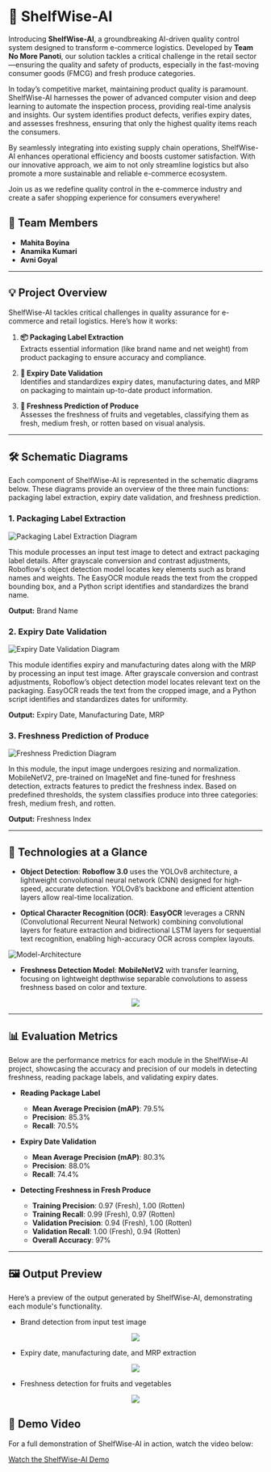 # 🛒 ShelfWise-AI

Introducing **ShelfWise-AI**, a groundbreaking AI-driven quality control system designed to transform e-commerce logistics. Developed by **Team No More Panoti**, our solution tackles a critical challenge in the retail sector—ensuring the quality and safety of products, especially in the fast-moving consumer goods (FMCG) and fresh produce categories.

In today’s competitive market, maintaining product quality is paramount. ShelfWise-AI harnesses the power of advanced computer vision and deep learning to automate the inspection process, providing real-time analysis and insights. Our system identifies product defects, verifies expiry dates, and assesses freshness, ensuring that only the highest quality items reach the consumers.

By seamlessly integrating into existing supply chain operations, ShelfWise-AI enhances operational efficiency and boosts customer satisfaction. With our innovative approach, we aim to not only streamline logistics but also promote a more sustainable and reliable e-commerce ecosystem.

Join us as we redefine quality control in the e-commerce industry and create a safer shopping experience for consumers everywhere!


## 🌟 Team Members
- **Mahita Boyina**
- **Anamika Kumari**
- **Avni Goyal**

---

## 💡 Project Overview

ShelfWise-AI tackles critical challenges in quality assurance for e-commerce and retail logistics. Here’s how it works:

1. **📦 Packaging Label Extraction**  
   Extracts essential information (like brand name and net weight) from product packaging to ensure accuracy and compliance.

2. **📅 Expiry Date Validation**  
   Identifies and standardizes expiry dates, manufacturing dates, and MRP on packaging to maintain up-to-date product information.

3. **🍎 Freshness Prediction of Produce**  
   Assesses the freshness of fruits and vegetables, classifying them as fresh, medium fresh, or rotten based on visual analysis.

---
## 🛠️ Schematic Diagrams

Each component of ShelfWise-AI is represented in the schematic diagrams below. These diagrams provide an overview of the three main functions: packaging label extraction, expiry date validation, and freshness prediction.

### 1. Packaging Label Extraction

![Packaging Label Extraction Diagram](Images/Schematic_d1.png)

This module processes an input test image to detect and extract packaging label details. After grayscale conversion and contrast adjustments, Roboflow's object detection model locates key elements such as brand names and weights. The EasyOCR module reads the text from the cropped bounding box, and a Python script identifies and standardizes the brand name.

**Output:** Brand Name

### 2. Expiry Date Validation

![Expiry Date Validation Diagram](Images/Schematic_d2.png)

This module identifies expiry and manufacturing dates along with the MRP by processing an input test image. After grayscale conversion and contrast adjustments, Roboflow’s object detection model locates relevant text on the packaging. EasyOCR reads the text from the cropped image, and a Python script identifies and standardizes dates for uniformity.

**Output:** Expiry Date, Manufacturing Date, MRP

### 3. Freshness Prediction of Produce

![Freshness Prediction Diagram](Images/Schematic_d3.png)

In this module, the input image undergoes resizing and normalization. MobileNetV2, pre-trained on ImageNet and fine-tuned for freshness detection, extracts features to predict the freshness index. Based on predefined thresholds, the system classifies produce into three categories: fresh, medium fresh, and rotten.

**Output:** Freshness Index

---

## 🚀 Technologies at a Glance

- **Object Detection**: **Roboflow 3.0** uses the YOLOv8 architecture, a lightweight convolutional neural network (CNN) designed for high-speed, accurate detection. YOLOv8’s backbone and efficient attention layers allow real-time localization.

- **Optical Character Recognition (OCR)**: **EasyOCR** leverages a CRNN (Convolutional Recurrent Neural Network) combining convolutional layers for feature extraction and bidirectional LSTM layers for sequential text recognition, enabling high-accuracy OCR across complex layouts.
  
![Model-Architecture](Images/EasyOCR-model-architecture.png)
- **Freshness Detection Model**: **MobileNetV2** with transfer learning, focusing on lightweight depthwise separable convolutions to assess freshness based on color and texture.
<p align="center">
  <img src="Images/freshness-detection-model-architecture.png" />
</p> 

---

## 📊 Evaluation Metrics

Below are the performance metrics for each module in the ShelfWise-AI project, showcasing the accuracy and precision of our models in detecting freshness, reading package labels, and validating expiry dates.

- **Reading Package Label**
  - **Mean Average Precision (mAP)**: 79.5%
  - **Precision**: 85.3%
  - **Recall**: 70.5%

- **Expiry Date Validation**
  - **Mean Average Precision (mAP)**: 80.3%
  - **Precision**: 88.0%
  - **Recall**: 74.4%
    
- **Detecting Freshness in Fresh Produce**
  - **Training Precision**: 0.97 (Fresh), 1.00 (Rotten)
  - **Training Recall**: 0.99 (Fresh), 0.97 (Rotten)
  - **Validation Precision**: 0.94 (Fresh), 1.00 (Rotten)
  - **Validation Recall**: 1.00 (Fresh), 0.94 (Rotten)
  - **Overall Accuracy**: 97%


---

## 🖼️ Output Preview

Here’s a preview of the output generated by ShelfWise-AI, demonstrating each module's functionality.

- Brand detection from input test image
  
<p align="center">
  <img src="Images/Output1.png" />
</p>

- Expiry date, manufacturing date, and MRP extraction
  
<p align="center">
  <img src="Images/Output2.png" />
</p>

- Freshness detection for fruits and vegetables

<p align="center">
  <img src="Images/Output3.png" />
</p>


## 🎥 Demo Video

For a full demonstration of ShelfWise-AI in action, watch the video below:

[Watch the ShelfWise-AI Demo](https://github.com/mahita2104/ShelfWise-AI/raw/main/video.mp4)



